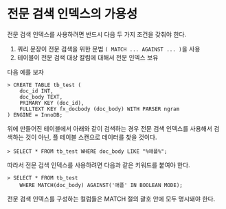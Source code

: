 # 전문 검색 인덱스의 가용성

전문 검색 인덱스를 사용하려면 반드시 다음 두 가지 조건을 갖춰야 한다.

1. 쿼리 문장이 전문 검색을 위한 문법 `( MATCH ... AGAINST ... )`을 사용
2. 테이블이 전문 검색 대상 칼럼에 대해서 전문 인덱스 보유

다음 예를 보자

```mysql
> CREATE TABLE tb_test (
  	doc_id INT,
  	doc_body TEXT,
  	PRIMARY KEY (doc_id),
  	FULLTEXT KEY fx_docbody (doc_body) WITH PARSER ngram
) ENGINE = InnoDB;
```

위에 만들어진 테이블에서 아래와 같이 검색하는 경우 전문 검색 인덱스를 사용해서 검색하는 것이 아닌, 플 테이블 스캔으로 데이터를 찾을 것이다.

```mysql
> SELECT * FROM tb_test WHERE doc_body LIKE "%애플%";
```

따라서 전문 검색 인덱스를 사용하려면 다음과 같은 키워드를 붙여야 한다.

```mysql
> SELECT * FROM tb_test
	WHERE MATCH(doc_body) AGAINST('애플' IN BOOLEAN MODE);
```

전문 검색 인덱스를 구성하는 컬럼들은 MATCH 절의 괄호 안에 모두 명시돼야 한다.